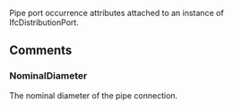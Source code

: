 Pipe port occurrence attributes attached to an instance of IfcDistributionPort.

<!-- end of short definition -->



## Comments

### NominalDiameter

The nominal diameter of the pipe connection.

